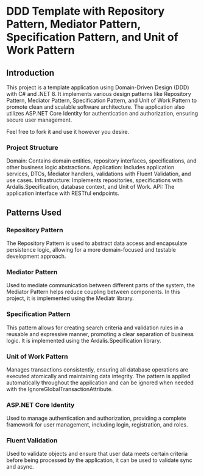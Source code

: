 # DDD Template with Repository Pattern, Mediator Pattern, Specification Pattern, and Unit of Work Pattern
## Introduction
This project is a template application using Domain-Driven Design (DDD) with C# and .NET 8. 
It implements various design patterns like Repository Pattern, Mediator Pattern, Specification Pattern, and Unit of Work Pattern to promote clean and scalable software architecture. 
The application also utilizes ASP.NET Core Identity for authentication and authorization, ensuring secure user management.

Feel free to fork it and use it however you desire.

### Project Structure
Domain: Contains domain entities, repository interfaces, specifications, and other business logic abstractions.
Application: Includes application services, DTOs, Mediator handlers, validations with Fluent Validation, and use cases.
Infrastructure: Implements repositories, specifications with Ardalis.Specification, database context, and Unit of Work.
API: The application interface with RESTful endpoints.

## Patterns Used
### Repository Pattern
The Repository Pattern is used to abstract data access and encapsulate persistence logic, allowing for a more domain-focused and testable development approach.

### Mediator Pattern
Used to mediate communication between different parts of the system, the Mediator Pattern helps reduce coupling between components. In this project, it is implemented using the Mediatr library.

### Specification Pattern
This pattern allows for creating search criteria and validation rules in a reusable and expressive manner, promoting a clear separation of business logic. It is implemented using the Ardalis.Specification library.

### Unit of Work Pattern
Manages transactions consistently, ensuring all database operations are executed atomically and maintaining data integrity. The pattern is applied automatically throughout the application and can be ignored when needed with the IgnoreGlobalTransactionAttribute.

### ASP.NET Core Identity
Used to manage authentication and authorization, providing a complete framework for user management, including login, registration, and roles.

### Fluent Validation
Used to validate objects and ensure that user data meets certain criteria before being processed by the application, it can be used to validate sync and async.
